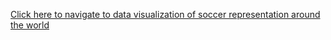 
[Click here to navigate to data visualization of soccer representation around the world](https://varunuiuc.github.io/DataVisualization/DataGraph/WebContent/DataGraph.html)
